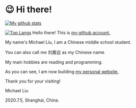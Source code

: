 # 😉 Hi there!

[![My github stats](https://github-readme-stats.vercel.app/api?username=walkerljy&show_icons=true)](https://walkerljy.gitee.io "![My github stats](https://github-readme-stats.vercel.app/api?username=walkerljy&show_icons=true)")

[![Top Langs](https://github-readme-stats.vercel.app/api/top-langs/?username=walkerljy)](https://walkerljy.gitee.io "![Top Langs](https://github-readme-stats.vercel.app/api/top-langs/?username=walkerljy)")
[ ](https://walkerljy.gitee.io)
Hello there! This is [my github account.](http://github.com/walkerljy "my github account.")

My name's Michael Liu, I am a Chinese middle school student.

You can also call me 刘嘉远 as my Chinese name.

My main hobbies are reading and programming.

As you can see, I am now building [my personal website.](https://walkerljy.gitee.io "my personal website.")

Thank you for your visiting!

Michael Liu

2020.7.5, Shanghai, China.
